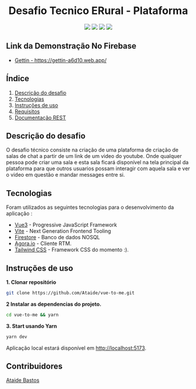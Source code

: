 <h1 align="center">
  Desafio Tecnico ERural - Plataforma  
  <br>
</h1>

<!-- <h4 align="center"></h4> -->

<p align="center">
    <a alt="Vue3">
        <img src="https://img.shields.io/badge/Vue-v3.2.47-orange.svg" />
    </a>
    <a alt="Firebase">
        <img src="https://img.shields.io/badge/FirebaseSdk-v9.20.0-brightgreen.svg" />
    </a>
    <a alt="Vite">
        <img src="https://img.shields.io/badge/Vite-v4.3.0-brown.svg">
    </a>
    <a alt="Agora-RTM-Sdk">
        <img src="https://img.shields.io/badge/AgoraRTMSdk-v1.6.0-green.svg">
    </a>    
</p>

## Link da Demonstração No Firebase

- [Gettin - https://gettin-a6d10.web.app/ ](https://gettin-a6d10.web.app/)

## Índice

1. [Descrição do desafio](#Descrição-desafio)
2. [Tecnologias](#Tecnologias)
3. [Instruções de uso](#Instruções-de-uso)
4. [Requisitos](#Requisitos)
5. [Documentação REST](#Documentação-REST)

## Descrição do desafio

O desafio técnico consiste na criação de uma plataforma de criação de salas de chat a partir de um link de um video do youtube. Onde qualquer pessoa pode criar uma sala e esta sala ficará disponível na tela principal da plataforma para que outros usuarios possam interagir com aquela sala e ver o video em questão e mandar messages entre si.

##

## Tecnologias

Foram utilizados as seguintes tecnologias para o desenvolvimento da aplicação :

- [Vue3](https://vuejs.org/) - Progressive JavaScript Framework
- [Vite](https://vitejs.dev/) - Next Generation Frontend Tooling
- [Firestore](https://firebase.google.com/docs/firestore?hl=pt-br) - Banco de dados NOSQL
- [Agora.io](https://www.agora.io/en/) - Cliente RTM.
- [Tailwind CSS](https://tailwindcss.com/) - Framework CSS do momento :).

## Instruções de uso

**1. Clonar repositório**

```bash
git clone https://github.com/Ataide/vue-to-me.git
```

**2 Instalar as dependencias do projeto.**

```bash
cd vue-to-me && yarn
```

**3. Start usando Yarn**

```bash
yarn dev
```

Aplicação local estará disponível em <http://localhost:5173>.

## Contribuidores

[Ataide Bastos](https://github.com/Ataide/)
